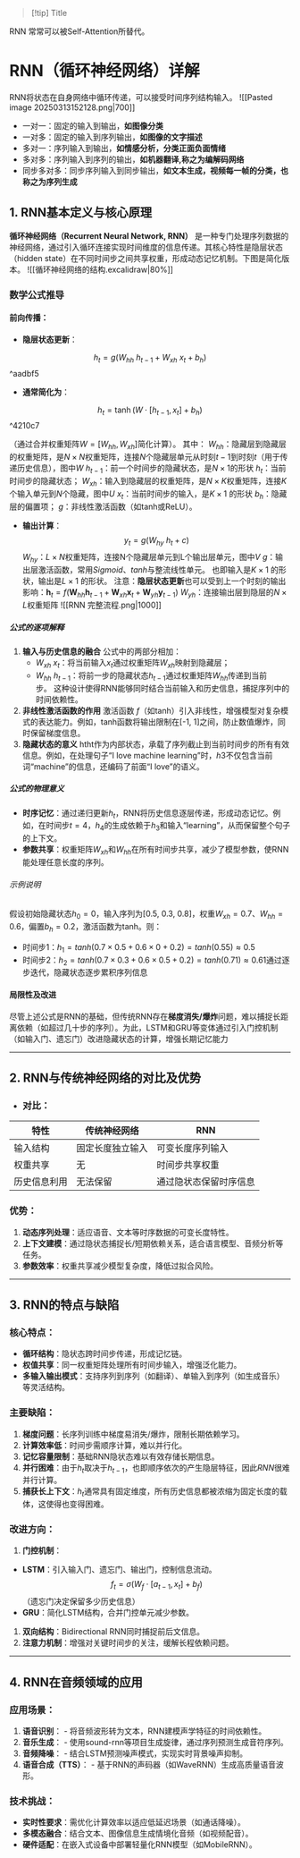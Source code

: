 
> [!tip] Title
> 
RNN 常常可以被Self-Attention所替代。
# RNN（循环神经网络）详解 
RNN将状态在自身网络中循环传递，可以接受时间序列结构输入。
![[Pasted image 20250313152128.png|700]]
- 一对一：固定的输入到输出，**如图像分类**
- 一对多：固定的输入到序列输出，**如图像的文字描述**
- 多对一：序列输入到输出，**如情感分析，分类正面负面情绪**
- 多对多：序列输入到序列的输出，**如机器翻译,称之为编解码网络**
- 同步多对多：同步序列输入到同步输出，**如文本生成，视频每一帧的分类，也称之为序列生成**
## 1. RNN基本定义与核心原理 
**循环神经网络（Recurrent Neural Network, RNN）** 是一种专门处理序列数据的神经网络，通过引入循环连接实现时间维度的信息传递。其核心特性是隐层状态（hidden state）在不同时间步之间共享权重，形成动态记忆机制。下图是简化版本。
![[循环神经网络的结构.excalidraw|80%]]
### 数学公式推导 
#### 前向传播： 
- **隐层状态更新**：

$$h_t​=g(W_{hh}\ ​h_{t−1}​+W_{xh}​\ x_t​+b_h​)$$ ^aadbf5
- **通常简化为**：

$$h_t = \tanh(W \cdot [h_{t-1}, x_t] + b_h)$$ ^4210c7

（通过合并权重矩阵$W = [W_{hh}, W_{xh}]$简化计算）。 
其中：
    $W_{hh}$​：隐藏层到隐藏层的权重矩阵，是$N \times N$权重矩阵，连接$N$个隐藏层单元从时刻$t-1$到时刻$t$（用于传递历史信息），图中$W$
    $h_{t−1}$​：前一个时间步的隐藏状态，是$N \times 1$的形状
    $h_t$​：当前时间步的隐藏状态；
    $W_{xh}$​：输入到隐藏层的权重矩阵，是$N \times K$权重矩阵，连接$K$个输入单元到$N$个隐藏，图中$U$
    $x_t​$：当前时间步的输入，是$K \times 1$ 的形状
    $b_h$​：隐藏层的偏置项；
    $g$：非线性激活函数（如tanh或ReLU）。
- **输出计算**：
$$ y_t​=g(W_{hy}\ h_t​+c)$$
        $W_{hy}$：$L \times N$权重矩阵，连接N个隐藏层单元到L个输出层单元，图中$V$
         $g$：输出层激活函数，常用$Sigmoid$、$tanh$与整流线性单元。
        也即输入是$K \times 1$ 的形状，输出是$L \times 1$ 的形状。
    注意：**隐层状态更新**也可以受到上一个时刻的输出影响：$\mathbf{h}_t=f(\mathbf{W}_{hh}\mathbf{h}_{t-1}+\mathbf{W}_{xh}\mathbf{x}_t+\mathbf{W}_{yh}\mathbf{y}_{t-1})$
        $W_{yh}$：连接输出层到隐层的$N\times L$权重矩阵
![[RNN 完整流程.png|1000]]
##### 公式的逐项解释
1. **输入与历史信息的融合**
    公式中的两部分相加：
    - $W_{xh}​\ x_t​$：将当前输入$x_t$​通过权重矩阵$W_{xh}​$映射到隐藏层；
    - $W_{hh}\ h_{t−1}$：将前一步的隐藏状态$h_{t−1}$​通过权重矩阵$W_{hh}$​传递到当前步。 这种设计使得RNN能够同时结合当前输入和历史信息，捕捉序列中的时间依赖性。
2. **非线性激活函数的作用** 激活函数 $f$（如tanh）引入非线性，增强模型对复杂模式的表达能力。例如，tanh函数将输出限制在[-1, 1]之间，防止数值爆炸，同时保留梯度信息。
3. **隐藏状态的意义** htht​作为内部状态，承载了序列截止到当前时间步的所有有效信息。例如，在处理句子“I love machine learning”时，$h3$​不仅包含当前词“machine”的信息，还编码了前面“I love”的语义。
##### 公式的物理意义
- **时序记忆**：通过递归更新$h_t$​，RNN将历史信息逐层传递，形成动态记忆。例如，在时间步$t=4$，$h_4​$的生成依赖于$h_3$和输入“learning”，从而保留整个句子的上下文。
- **参数共享**：权重矩阵$W_{xh}$​和$W_{hh​}$在所有时间步共享，减少了模型参数，使RNN能处理任意长度的序列。
###### 示例说明
假设初始隐藏状态$h_0​=0$，输入序列为[0.5, 0.3, 0.8]，权重$W_{xh}​=0.7$、$W_{hh}​=0.6$，偏置$b_h​=0.2$，激活函数为tanh。则：
- 时间步1：$h_1=tanh(0.7×0.5+0.6×0+0.2)=tanh(0.55)≈0.5$
- 时间步2：$h_2=tanh(0.7×0.3+0.6×0.5+0.2)=tanh(0.71)≈0.61$通过逐步迭代，隐藏状态逐步累积序列信息

#### 局限性及改进
尽管上述公式是RNN的基础，但传统RNN存在**梯度消失/爆炸**问题，难以捕捉长距离依赖（如超过几十步的序列）。为此，LSTM和GRU等变体通过引入门控机制（如输入门、遗忘门）改进隐藏状态的计算，增强长期记忆能力

--- 
## 2. RNN与传统神经网络的对比及优势 
- ### 对比：

| **特性** | **传统神经网络** | **RNN**     |
| ------ | ---------- | ----------- |
| 输入结构   | 固定长度独立输入   | 可变长度序列输入    |
| 权重共享   | 无          | 时间步共享权重     |
| 历史信息利用 | 无法保留       | 通过隐状态保留时序信息 |
### **优势**： 
1. **动态序列处理**：适应语音、文本等时序数据的可变长度特性。 
2. **上下文建模**：通过隐状态捕捉长/短期依赖关系，适合语言模型、音频分析等任务。 
3. **参数效率**：权重共享减少模型复杂度，降低过拟合风险。 
--- 
## 3. RNN的特点与缺陷 
### **核心特点**： 
- **循环结构**：隐状态跨时间步传递，形成记忆链。 
- **权值共享**：同一权重矩阵处理所有时间步输入，增强泛化能力。
- **多输入输出模式**：支持序列到序列（如翻译）、单输入到序列（如生成音乐）等灵活结构。 
### **主要缺陷**：
1. **梯度问题**：长序列训练中梯度易消失/爆炸，限制长期依赖学习。 
2. **计算效率低**：时间步需顺序计算，难以并行化。 
3. **记忆容量限制**：基础RNN隐状态难以有效存储长期信息。 
4. **并行困难**：由于$h_t$取决于$h_{t-1}$，也即顺序依次的产生隐层特征，因此$RNN$很难并行计算。
5. **捕获长上下文**：$h_t$通常具有固定维度，所有历史信息都被浓缩为固定长度的载体，这使得也变得困难。
### **改进方向**： 
1. **门控机制**： 
- **LSTM**：引入输入门、遗忘门、输出门，控制信息流动。 $$ f_t = \sigma(W_f \cdot [a_{t-1}, x_t] + b_f) $$ （遗忘门决定保留多少历史信息）
- **GRU**：简化LSTM结构，合并门控单元减少参数。 
1. **双向结构**：Bidirectional RNN同时捕捉前后文信息。
2. **注意力机制**：增强对关键时间步的关注，缓解长程依赖问题。 
--- 
## 4. RNN在音频领域的应用 
### **应用场景**： 
1. **语音识别**： - 将音频波形转为文本，RNN建模声学特征的时间依赖性。 
2. **音乐生成**： - 使用sound-rnn等项目生成旋律，通过序列预测生成音符序列。 
3. **音频降噪**： - 结合LSTM预测噪声模式，实现实时背景噪声抑制。 
4. **语音合成（TTS）**： - 基于RNN的声码器（如WaveRNN）生成高质量语音波形。 
### **技术挑战**： 
- **实时性要求**：需优化计算效率以适应低延迟场景（如通话降噪）。 
- **多模态融合**：结合文本、图像信息生成情境化音频（如视频配音）。 
- **硬件适配**：在嵌入式设备中部署轻量化RNN模型（如MobileRNN）。